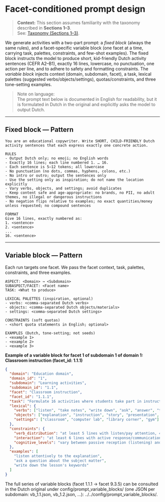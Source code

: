 # Facet-conditioned prompt design

> **Context:** This section assumes familiarity with the taxonomy described in **Sections 1–3**.  
> See: [Taxonomy (Sections 1–3)](../taxonomy/taxonomy-guided-prompting.md).


We generate activities with a two-part prompt: a *fixed block* (always the same rules), and a facet-specific variable block (one facet at a time, carrying task, palettes, constraints, and few-shot examples). The fixed block instructs the model to produce short, kid-friendly Dutch activity sentences (CEFR A2–B1), exactly 16 lines, lowercase, no punctuation, one action per line, and to adhere to safety and formatting constraints. The *variable block* injects context (domain, subdomain, facet), a task, lexical palettes (suggested verbs/objects/settings), quotas/constraints, and three tone-setting examples.

> Note on language:  
> The prompt text below is documented in English for readability, but it is formulated in Dutch in the original and explicitly asks the model to output Dutch.

---


## Fixed block — **Pattern**

```text
You are an educational copywriter. Write SHORT, CHILD-FRIENDLY Dutch activity sentences that each express exactly one concrete action.

RULES
- Output Dutch only; no emoji; no English words
- Exactly 16 lines; each line numbered 1. … 16.
- Each sentence is 5–12 tokens; all lowercase
- No punctuation (no dots, commas, hyphens, colons, etc.)
- No intro or outro; output the sentences only
- Use the setting only as inspiration; do not name the location explicitly
- Vary verbs, objects, and settings; avoid duplicates
- Keep content safe and age-appropriate: no brands, no PII, no adult themes, no illegal or dangerous instructions
- No negation flips relative to examples; no exact quantities/money unless requested; no compound sentences

FORMAT
Give 16 lines, exactly numbered as:
1. <sentence>
2. <sentence>
...
16. <sentence>
```

---


## Variable block — **Pattern**

Each run targets one facet. We pass the facet context, task, palettes, constraints, and three examples.

```text
ASPECT: <Domain> → <Subdomain>
SUBASPECT/FACET: <Facet name>
TASK: <What to produce>

LEXICAL PALETTES (inspiration, optional)
- verbs: <comma-separated Dutch verbs>
- objects: <comma-separated Dutch objects/materials>
- settings: <comma-separated Dutch settings>

CONSTRAINTS (soft quotas)
- <short quota statements in English; optional>

EXAMPLES (Dutch, tone-setting; not seeds)
- <example 1>
- <example 2>
- <example 3>
```

**Example of a variable block for facet 1 of subdomain 1 of domain 1: Classroom instruction (facet_id: 1.1.1)**

```json
{
  "domain": "Education domain",
  "domain_id": "1",
  "subdomain": "Learning activities",
  "subdomain_id": "1.1",
  "facet": "Classroom instruction",
  "facet_id": "1.1.1",
  "task": "Formulate 16 activities where students take part in instruction-led teaching by listening, taking notes, asking questions, or taking turns.",
  "lexical": {
    "verbs": ["listen", "take notes", "write down", "ask", "answer", "take part", "respond", "summarize", "repeat", "clarify", "pay attention", "keep track", "highlight", "write along"],
    "objects": ["explanation", "instruction", "story", "presentation", "teacher's explanation", "clarification", "example", "demonstration", "notes", "diagram", "keywords", "main points"],
    "settings": ["classroom", "computer lab", "library corner", "gym"]
  },
  "constraints": {
    "verb_distribution": "at least 5 lines with listen/pay attention, 4 lines with take notes/write down, 4 lines with ask/answer, 3 mixed",
    "interaction": "at least 6 lines with active response/communication",
    "cognitive_levels": "vary between passive reception (listening) and active processing (asking questions, summarizing)"
  },
  "examples": [
    "listen attentively to the explanation",
    "ask a question about the subject matter",
    "write down the lesson's keywords"
  ]
}
```

The full series of variable blocks (facet 1.1.1 → facet 9.3.5) can be consulted in the Dutch original under config/prompt_variable_blocks/ (one JSON per subdomain: vb_1.1.json, vb_1.2.json, …): ../../config/prompt_variable_blocks/.